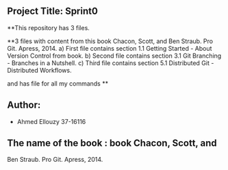 ## Project Title: Sprint0

**This repository has 3 files.

**3 files with content from this book Chacon, Scott, and
Ben Straub. Pro Git. Apress, 2014.
a) First file contains section 1.1 Getting Started - About Version Control from
book.
b) Second file contains section 3.1 Git Branching - Branches in a Nutshell.
c) Third file contains section 5.1 Distributed Git - Distributed Workflows.


and has file for all my commands **

## Author:

- Ahmed Ellouzy 37-16116


## The name of the book : book Chacon, Scott, and
Ben Straub. Pro Git. Apress, 2014.



